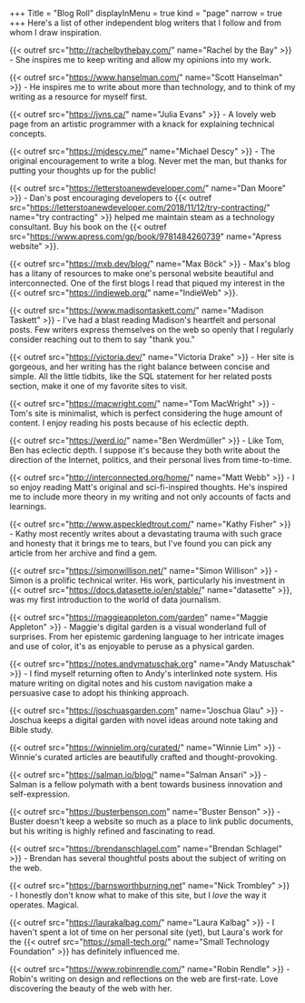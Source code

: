+++
Title = "Blog Roll"
displayInMenu = true
kind = "page"
narrow = true
+++
Here's a list of other independent blog writers that I follow and from whom I draw inspiration.

{{< outref src="http://rachelbythebay.com/" name="Rachel by the Bay" >}} - She inspires me to keep writing and allow my opinions into my work.

{{< outref src="https://www.hanselman.com/" name="Scott Hanselman" >}} - He inspires me to write about more than technology, and to think of my writing as a resource for myself first.

{{< outref src="https://jvns.ca/" name="Julia Evans" >}} - A lovely web page from an artistic programmer with a knack for explaining technical concepts.

{{< outref src="https://mjdescy.me/" name="Michael Descy" >}} - The original encouragement to write a blog. Never met the man, but thanks for putting your thoughts up for the public!

{{< outref src="https://letterstoanewdeveloper.com/" name="Dan Moore" >}} - Dan's post encouraging developers to {{< outref src="https://letterstoanewdeveloper.com/2018/11/12/try-contracting/" name="try contracting" >}} helped me maintain steam as a technology consultant. Buy his book on the {{< outref src="https://www.apress.com/gp/book/9781484260739" name="Apress website" >}}.

{{< outref src="https://mxb.dev/blog/" name="Max Böck" >}} - Max's blog has a litany of resources to make one's personal website beautiful and interconnected. One of the first blogs I read that piqued my interest in the {{< outref src="https://indieweb.org/" name="IndieWeb" >}}.

{{< outref src="https://www.madisontaskett.com/" name="Madison Taskett" >}} - I've had a blast reading Madison's heartfelt and personal posts. Few writers express themselves on the web so openly that I regularly consider reaching out to them to say "thank you."

{{< outref src="https://victoria.dev/" name="Victoria Drake" >}} - Her site is gorgeous, and her writing has the right balance between concise and simple. All the little tidbits, like the SQL statement for her related posts section, make it one of my favorite sites to visit.

{{< outref src="https://macwright.com/" name="Tom MacWright" >}} - Tom's site is minimalist, which is perfect considering the huge amount of content. I enjoy reading his posts because of his eclectic depth.

{{< outref src="https://werd.io/" name="Ben Werdmüller" >}} - Like Tom, Ben has eclectic depth. I suppose it's because they both write about the direction of the Internet, politics, and their personal lives from time-to-time.

{{< outref src="http://interconnected.org/home/" name="Matt Webb" >}} - I so enjoy reading Matt's original and sci-fi-inspired thoughts. He's inspired me to include more theory in my writing and not only accounts of facts and learnings.

{{< outref src="http://www.aspeckledtrout.com/" name="Kathy Fisher" >}} - Kathy most recently writes about a devastating trauma with such grace and honesty that it brings me to tears, but I've found you can pick any article from her archive and find a gem.

{{< outref src="https://simonwillison.net/" name="Simon Willison" >}} - Simon is a prolific technical writer. His work, particularly his investment in {{< outref src="https://docs.datasette.io/en/stable/" name="datasette" >}}, was my first introduction to the world of data journalism.

{{< outref src="https://maggieappleton.com/garden" name="Maggie Appleton" >}} - Maggie's digital garden is a visual wonderland full of surprises. From her epistemic gardening language to her intricate images and use of color, it's as enjoyable to peruse as a physical garden.

{{< outref src="https://notes.andymatuschak.org" name="Andy Matuschak" >}} - I find myself returning often to Andy's interlinked note system. His mature writing on digital notes and his custom navigation make a persuasive case to adopt his thinking approach.

{{< outref src="https://joschuasgarden.com" name="Joschua Glau" >}} - Joschua keeps a digital garden with novel ideas around note taking and Bible study.

{{< outref src="https://winnielim.org/curated/" name="Winnie Lim" >}} - Winnie's curated articles are beautifully crafted and thought-provoking.

{{< outref src="https://salman.io/blog/" name="Salman Ansari" >}} - Salman is a fellow polymath with a bent towards business innovation and self-expression.

{{< outref src="https://busterbenson.com" name="Buster Benson" >}} - Buster doesn't keep a website so much as a place to link public documents, but his writing is highly refined and fascinating to read.

{{< outref src="https://brendanschlagel.com" name="Brendan Schlagel" >}} - Brendan has several thoughtful posts about the subject of writing on the web.

{{< outref src="https://barnsworthburning.net" name="Nick Trombley" >}} - I honestly don't know what to make of this site, but I _love_ the way it operates. Magical.

{{< outref src="https://laurakalbag.com/" name="Laura Kalbag" >}} - I haven't spent a lot of time on her personal site (yet), but Laura's work for the {{< outref src="https://small-tech.org/" name="Small Technology Foundation" >}} has definitely influenced me.

{{< outref src="https://www.robinrendle.com/" name="Robin Rendle" >}} - Robin's writing on design and reflections on the web are first-rate. Love discovering the beauty of the web with her.

